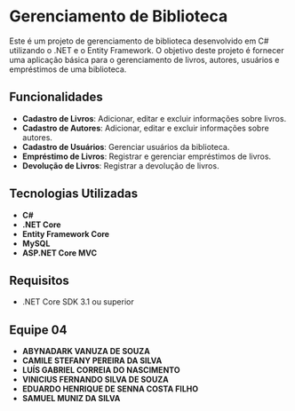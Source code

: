 # Gerenciamento de Biblioteca

Este é um projeto de gerenciamento de biblioteca desenvolvido em C# utilizando o .NET e o Entity Framework. O objetivo deste projeto é fornecer uma aplicação básica para o gerenciamento de livros, autores, usuários e empréstimos de uma biblioteca.

## Funcionalidades

- **Cadastro de Livros**: Adicionar, editar e excluir informações sobre livros.
- **Cadastro de Autores**: Adicionar, editar e excluir informações sobre autores.
- **Cadastro de Usuários**: Gerenciar usuários da biblioteca.
- **Empréstimo de Livros**: Registrar e gerenciar empréstimos de livros.
- **Devolução de Livros**: Registrar a devolução de livros.

## Tecnologias Utilizadas

- **C#**
- **.NET Core**
- **Entity Framework Core**
- **MySQL** 
- **ASP.NET Core MVC**

## Requisitos

- .NET Core SDK 3.1 ou superior

## Equipe 04

- **ABYNADARK VANUZA DE SOUZA**
- **CAMILE STEFANY PEREIRA DA SILVA**
- **LUÍS GABRIEL CORREIA DO NASCIMENTO**
- **VINICIUS FERNANDO SILVA DE SOUZA** 
- **EDUARDO HENRIQUE DE SENNA COSTA FILHO**
- **SAMUEL MUNIZ DA SILVA**
